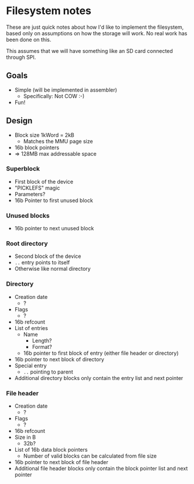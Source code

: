 # Filesystem notes
These are just quick notes about how I'd like to implement the filesystem,
based only on assumptions on how the storage will work.
No real work has been done on this.

This assumes that we will have something like an SD card connected through SPI.

## Goals
- Simple (will be implemented in assembler)
    - Specifically: Not COW :-)
- Fun!

## Design
- Block size 1kWord = 2kB
    - Matches the MMU page size
- 16b block pointers
- => 128MB max addressable space

### Superblock
- First block of the device
- "PICKLEFS" magic
- Parameters?
- 16b Pointer to first unused block

### Unused blocks
- 16b pointer to next unused block

### Root directory
- Second block of the device
- `..` entry points to itself
- Otherwise like normal directory

### Directory
- Creation date
    - ?
- Flags
    - ?
- 16b refcount
- List of entries
    - Name
        - Length?
        - Format?
    - 16b pointer to first block of entry (either file header or directory)
- 16b pointer to next block of directory
- Special entry
    - `..` pointing to parent
- Additional directory blocks only contain the entry list and next pointer

### File header
- Creation date
    - ?
- Flags
    - ?
- 16b refcount
- Size in B
    - 32b?
- List of 16b data block pointers
    - Number of valid blocks can be calculated from file size
- 16b pointer to next block of file header
- Additional file header blocks only contain the block pointer list and next pointer
